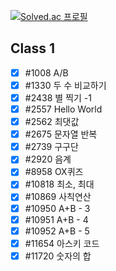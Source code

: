 [![Solved.ac
프로필](http://mazassumnida.wtf/api/v2/generate_badge?boj=dorrdorr9311)](https://solved.ac/dorrdorr9311)

## Class 1

- [x] #1008 A/B
- [x] #1330 두 수 비교하기
- [x] #2438 별 찍기 -1
- [x] #2557 Hello World
- [x] #2562 최댓값
- [x] #2675 문자열 반복
- [x] #2739 구구단
- [x] #2920 음계
- [x] #8958 OX퀴즈
- [x] #10818 최소, 최대
- [x] #10869 사칙연산
- [x] #10950 A+B - 3
- [x] #10951 A+B - 4
- [x] #10952 A+B - 5
- [x] #11654 아스키 코드
- [x] #11720 숫자의 합
